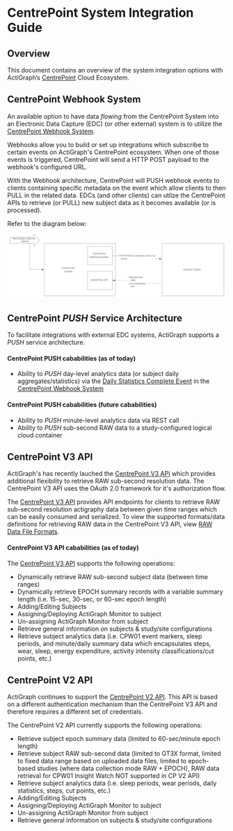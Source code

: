 # CentrePoint System Integration Guide

## Overview
This document contains an overview of the system integration options with ActiGraph’s [CentrePoint](https://actigraphcorp.com/centrepoint/) Cloud Ecosystem.

## CentrePoint Webhook System
An available option to have data *flowing* from the CentrePoint System into an Electronic Data Capture (EDC) (or other external) system is to utilize the [CentrePoint Webhook System](https://github.com/actigraph/CentrePointWebhookDocumentation). 

Webhooks allow you to build or set up integrations which subscribe to certain events on ActiGraph's CentrePoint ecosystem. When one of those events is triggered, CentrePoint will send a HTTP POST payload to the webhook's configured URL. 

With the Webhook architecture, CentrePoint will PUSH webhook events to clients containing specific metadata on the event which allow clients to then PULL in the related data. EDCs (and other clients) can utilze the CentrePoint APIs to retrieve (or PULL) new subject data as it becomes available (or is processed). 

Refer to the diagram below:

![Kiku](webhook_diagram.png)

## CentrePoint *PUSH* Service Architecture 
To facilitate integrations with external EDC systems, ActiGraph supports a *PUSH* service architecture. 

#### CentrePoint PUSH cababilities (as of today)

+ Ability to *PUSH* day-level analytics data (or subject daily aggregates/statistics) via the [Daily Statistics Complete Event](https://github.com/actigraph/CentrePointWebhookDocumentation/blob/master/event_types.md#daily-statistics-complete-event) in the [CentrePoint Webhook System](https://github.com/actigraph/CentrePointWebhookDocumentation)

#### CentrePoint PUSH cababilities (future cababilities)

+ Ability to *PUSH* minute-level analytics data via REST call
+ Ability to *PUSH* sub-second RAW data to a study-configured logical cloud container


## CentrePoint V3 API

ActiGraph's has recently lauched the [CentrePoint V3 API](https://github.com/actigraph/CentrePoint3APIDocumentation) which provides additional flexibility to retrieve RAW sub-second resolution data. The CentrePoint V3 API uses the OAuth 2.0 framework for it's authorization flow.

The [CentrePoint V3 API](https://github.com/actigraph/CentrePoint3APIDocumentation) provides API endpoints for clients to retrieve RAW sub-second resolution actigraphy data between given time ranges which can be easily consumed and serialized. To view the supported formats/data definitions for retrieving RAW data in the CentrePoint V3 API, view [RAW Data File Formats]( https://github.com/actigraph/CentrePoint3APIDocumentation/blob/master/sections/raw_data_file_formats.md).

#### CentrePoint V3 API cababilities (as of today)

The [CentrePoint V3 API](https://github.com/actigraph/CentrePoint3APIDocumentation) supports the following operations:

+ Dynamically retrieve RAW sub-second subject data (between time ranges)
+ Dynamically retrieve EPOCH summary records with a variable summary length (i.e. 15-sec, 30-sec, or 60-sec epoch length)
+ Adding/Editing Subjects
+ Assigning/Deploying ActiGraph Monitor to subject
+ Un-assigning ActiGraph Monitor from subject
+ Retrieve general information on subjects & study/site configurations
+ Retrieve subject analytics data (i.e. CPW01 event markers, sleep periods, and minute/daily summary data which encapsulates steps, wear, sleep, energy expenditure, activity intensity classifications/cut points, etc.)

## CentrePoint V2 API

ActiGraph continues to support the [CentrePoint V2 API](https://github.com/actigraph/StudyAdminAPIDocumentation). This API is based on a different authentication mechanism than the CentrePoint V3 API and therefore requires a different set of credentials.

The CentrePoint V2 API currently supports the following operations:

+ Retrieve subject epoch summary data  (limited to 60-sec/minute epoch length)
+ Retrieve subject RAW sub-second data (limited to GT3X format, limited to fixed data range based on uploaded data files, limited to epoch-based studies (where data collection mode RAW + EPOCH), RAW data retrieval for CPW01 Insight Watch NOT supported in CP V2 API)
+ Retrieve subject analytics data (i.e. sleep periods, wear periods, daily statistics, steps, cut points, etc.)
+ Adding/Editing Subjects
+ Assigning/Deploying ActiGraph Monitor to subject
+ Un-assigning ActiGraph Monitor from subject
+ Retrieve general information on subjects & study/site configurations



